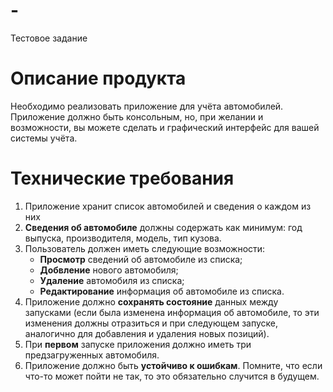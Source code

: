 # -
Тестовое задание
# Описание продукта
Необходимо реализовать приложение для учёта автомобилей.
Приложение должно быть консольным, но, при желании и возможности, вы можете сделать и графический интерфейс для вашей системы учёта.

# Технические требования
1. Приложение хранит список автомобилей и сведения о каждом из них
2. **Сведения об автомобиле** должны содержать как минимум: год выпуска, производителя, модель, тип кузова.
3. Пользователь должен иметь следующие возможности:
   - **Просмотр** сведений об автомобиле из списка;
   - **Добвление** нового автомобиля;
   - **Удаление** автомобиля из списка;
   - **Редактирование** информация об автомобиле из списка.
4. Приложение должно **сохранять состояние** данных между запусками (если была изменена информация об автомобиле, то эти изменения должны отразиться и при следующем запуске, аналогично для добавления и удаления новых позиций).
5. При **первом** запуске приложения должно иметь три предзагруженных автомобиля.
6. Приложение должно быть **устойчиво к ошибкам**. Помните, что если что-то может пойти не так, то это обязательно случится в будущем.
